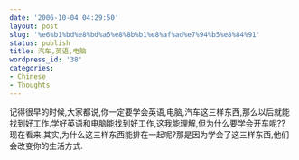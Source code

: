 ```yaml
---
date: '2006-10-04 04:29:50'
layout: post
slug: '%e6%b1%bd%e8%bd%a6%e8%8b%b1%e8%af%ad%e7%94%b5%e8%84%91'
status: publish
title: 汽车,英语,电脑
wordpress_id: '38'
categories:
- Chinese
- Thoughts
---
```


记得很早的时候,大家都说,你一定要学会英语,电脑,汽车这三样东西,那么以后就能找到好工作.学好英语和电脑能找到好工作,这我能理解,但为什么要学会开车呢??
现在看来,其实,为什么这三样东西能排在一起呢?那是因为学会了这三样东西,他们会改变你的生活方式. 



